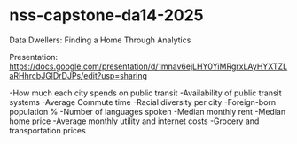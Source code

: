 # nss-capstone-da14-2025

Data Dwellers: Finding a Home Through Analytics

Presentation: 
https://docs.google.com/presentation/d/1mnav6ejLHY0YiMRgrxLAyHYXTZLaRHhrcbJGlDrDJPs/edit?usp=sharing

-How much each city spends on public transit
-Availability of public transit systems
-Average Commute time
-Racial diversity per city
-Foreign-born population %
-Number of languages spoken
-Median monthly rent
-Median home price
-Average monthly utility and internet costs
-Grocery and transportation prices

